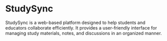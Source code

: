# StudySync
StudySync is a web-based platform designed to help students and educators collaborate efficiently. It provides a user-friendly interface for managing study materials, notes, and discussions in an organized manner.
